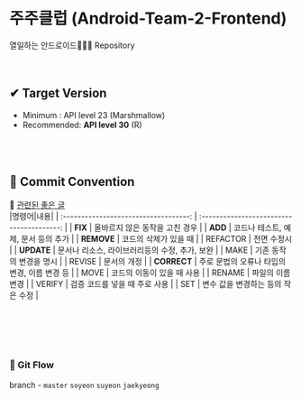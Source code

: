 # 주주클럽 (Android-Team-2-Frontend)
열일하는 안드로이드🐜🐜🐜 Repository
<br/><br/><br/>
## ✔ Target Version
- Minimum : API level 23 (Marshmallow)  
- Recommended: **API level 30** (R)
<br/><br/><br/><br/>
## 📑 Commit Convention
📌 [관련된 좋은 글](https://chris.beams.io/posts/git-commit)
<br/>
|명령어|내용|
| :-----------------------------------: | :---------------------------------------: |
| **FIX** | 올바르지 않은 동작을 고친 경우 |
| **ADD** |   코드나 테스트, 예제, 문서 등의 추가   |
| **REMOVE** |   코드의 삭제가 있을 때   |
| REFACTOR |   전면 수정시   |
| **UPDATE** |   문서나 리소스, 라이브러리등의 수정, 추가, 보완   |
| MAKE |  기존 동작의 변경을 명시   |
| REVISE |  문서의 개정   |
| **CORRECT** | 주로 문법의 오류나 타입의 변경, 이름 변경 등   |
| MOVE |  코드의 이동이 있을 때 사용   |
| RENAME | 파일의 이름 변경 |
| VERIFY | 검증 코드를 넣을 때 주로 사용   |
| SET | 변수 값을 변경하는 등의 작은 수정   |

<br/><br/><br/><br/>
### 🔀 Git Flow
branch - ```master``` ```soyeon``` ```suyeon``` ```jaekyeong```
